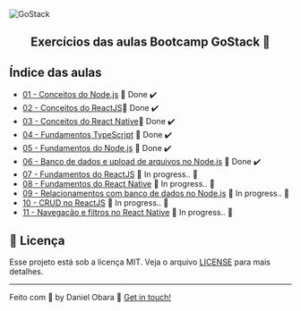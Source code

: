 <img alt="GoStack" src="https://storage.googleapis.com/golden-wind/bootcamp-gostack/header-desafios.png" />

<h2 align="center">
  Exercícios das aulas Bootcamp GoStack 🚀
</h2>

## Índice das aulas

- [01 - Conceitos do Node.js](https://github.com/DanielObara/bootcamp-gostack-exercicios/tree/master/nivel-1/aula-1-conceitos-node) 🚀 Done :heavy_check_mark:
- [02 - Conceitos do ReactJS](https://github.com/DanielObara/bootcamp-gostack-exercicios/tree/master/nivel-1/aula-2-frontend-react)🚀 Done :heavy_check_mark:
- [03 - Conceitos do React Native](https://github.com/DanielObara/bootcamp-gostack-exercicios/tree/master/nivel-1/aula-3-mobile-react-native)🚀 Done :heavy_check_mark:
- [04 - Fundamentos TypeScript](https://github.com/DanielObara/bootcamp-gostack-exercicios/tree/master/nivel-1/aula-4-conceitos-typescript) 🚀 Done :heavy_check_mark:
- [05 - Fundamentos do Node.js](https://github.com/DanielObara/bootcamp-gostack-exercicios/tree/master/nivel-2/aula-5-primeiro-projeto-nodejs) 🚀 Done :heavy_check_mark:
- [06 - Banco de dados e upload de arquivos no Node.js](https://github.com/DanielObara/bootcamp-gostack-exercicios/tree/master/nivel-2/aula-6-iniciando-backend-do-app) 🚀 Done :heavy_check_mark:
- [07 - Fundamentos do ReactJS]() :construction: In progress.. :construction:
- [08 - Fundamentos do React Native]() :construction: In progress.. :construction:
- [09 - Relacionamentos com banco de dados no Node.js]() :construction: In progress.. :construction:
- [10 - CRUD no ReactJS]() :construction: In progress.. :construction:
- [11 - Navegação e filtros no React Native]() :construction: In progress.. :construction:


## :memo: Licença

Esse projeto está sob a licença MIT. Veja o arquivo [LICENSE](LICENSE) para mais detalhes.

---

Feito com 💜 by Daniel Obara :wave: [Get in touch!](https://www.linkedin.com/in/danielobara/)
